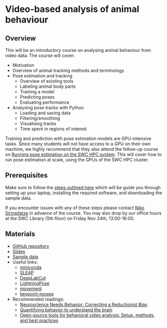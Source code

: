 # Video-based analysis of animal behaviour

## Overview
This will be an introductory course on analysing animal behaviour from video data. The course will cover:

- Motivation
- Overview of animal tracking methods and terminology
- Pose estimation and tracking
  - Overview of existing tools
  - Labeling animal body parts
  - Training a model
  - Predicting poses
  - Evaluating performance
- Analysing pose tracks with Python
  - Loading and saving data
  - Filtering/smoothing
  - Visualising tracks
  - Time spent in regions of interest

Training and prediction with pose estimation models are
GPU-intensive tasks.
Since many students will not have access to a GPU on their own machine, 
we highly recommend that they also attend the follow-up course on 
[Running pose estimation on the SWC HPC system](./hpc-behaviour). 
This will cover how to run pose estimation at scale, using the GPUs of the SWC HPC cluster.

## Prerequisites
Make sure to follow the [steps outlined here](https://github.com/neuroinformatics-unit/course-behavioural-analysis-2023#prerequisites) which will be guide you through
setting up your laptop, installing the required software, and downloading the sample data.

If you encounter issues with any of these steps please contact 
<a href="mailto:n.sirmpilatze@ucl.ac.uk?subject=SWC/GCNU Software Skills">Niko Sirmpilatze</a>
in advance of the course.
You may also drop by our office hours at the SWC Library (5th floor) on Friday Nov 24th, 13:00-16:00.


## Materials
- [GitHub repository](https://github.com/neuroinformatics-unit/course-behavioural-analysis-2023)
- [Slides](https://neuroinformatics.dev/course-behavioural-analysis-2023/#/title-slide)
- [Sample data]()
- Useful links:
  - [miniconda](https://docs.conda.io/en/latest/miniconda.html)
  - [SLEAP](https://sleap.ai/)
  - [DeepLabCut](https://www.mackenziemathislab.org/deeplabcut)
  - [LightningPose](https://github.com/danbider/lightning-pose)
  - [movement](https://movement.neuroinformatics.dev/)
  - [keypoint-moseq](https://keypoint-moseq.readthedocs.io/en/latest/index.html)
- Recommended readings:
  - [Neuroscience Needs Behavior: Correcting a Reductionist Bias](https://www.sciencedirect.com/science/article/pii/S0896627316310406?via%3Dihub)
  - [Quantifying behavior to understand the brain](https://www.nature.com/articles/s41593-020-00734-z)
  - [Open-source tools for behavioral video analysis: Setup, methods, and best practices](https://elifesciences.org/articles/79305)
